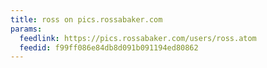 ```yaml
---
title: ross on pics.rossabaker.com
params:
  feedlink: https://pics.rossabaker.com/users/ross.atom
  feedid: f99ff086e84db8d091b091194ed80862
---
```


